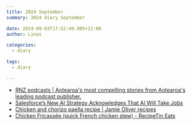 ```yaml
---
title: 2024 September
summary: 2024 diary September

date: 2024-09-03T17:52:49.805+12:00
author: Linas

categories:
  - diary

tags:
  - diary

---
```


* [RNZ podcasts | Aotearoa's most compelling stories from Aotearoa's leading podcast publisher.](https://www.rnz.co.nz/podcasts)
* [Salesforce’s New AI Strategy Acknowledges That AI Will Take Jobs](https://finance.yahoo.com/news/salesforce-ai-strategy-acknowledges-ai-120000175.html?utm_source=tldrnewsletter)
* [Chicken and chorizo paella recipe | Jamie Oliver recipes](https://www.jamieoliver.com/recipes/rice/chicken-chorizo-paella/)
* [Chicken Fricassée (quick French chicken stew) - RecipeTin Eats](https://www.recipetineats.com/chicken-fricassee-quick-french-chicken-stew/)
